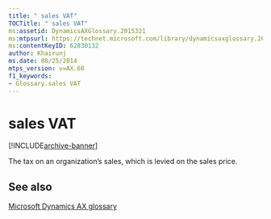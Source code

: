 ```yaml
---
title: " sales VAT"
TOCTitle: " sales VAT"
ms:assetid: DynamicsAXGlossary.2015321
ms:mtpsurl: https://technet.microsoft.com/library/dynamicsaxglossary.2015321(v=AX.60)
ms:contentKeyID: 62830132
author: Khairunj
ms.date: 08/25/2014
mtps_version: v=AX.60
f1_keywords:
- Glossary.sales VAT
---
```


# sales VAT


[!INCLUDE[archive-banner](includes/archive-banner.md)]

The tax on an organization’s sales, which is levied on the sales price.

## See also

[Microsoft Dynamics AX glossary](glossary/microsoft-dynamics-ax-glossary.md)

  


